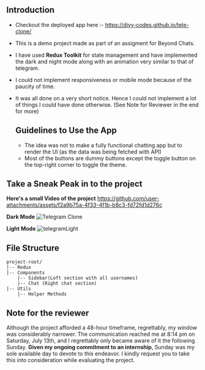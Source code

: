 ## Introduction
- Checkout the deployed app here :- https://divy-codes.github.io/tele-clone/
- This is a demo project made as part of an assigment for Beyond Chats.
- I have used **Redux Toolkit** for state management and have implemented the dark and night mode along with an animation very similar to that of telegram.
- I could not implement responsiveness or mobile mode because of the paucity of time.
- It was all done on a very short notice. Hence I could not implement a lot of things I could have done otherwise. (See Note for Reviewer in the end for more)

  ## Guidelines to Use the App
  - The idea was not to make a fully functional chatting app but to render the UI (as the data was being fetched with API)
  - Most of the buttons are dummy buttons except the toggle button on the top-right corner to toggle the theme.
 
  

## Take a Sneak Peak in to the project
**Here's a small Video of the project**
https://github.com/user-attachments/assets/f2a9b75a-4f33-4f1b-b8c3-fd72fd1d276c


**Dark Mode**
![Telegram Clone](https://github.com/user-attachments/assets/528793a7-ca0e-47fe-aba5-e1f7bbd2147c)


**Light Mode**
![telegramLight](https://github.com/user-attachments/assets/1697dfe3-25ea-4b7f-88f5-7a1f75690487)


## File Structure
 ```
 project-root/
 |-- Redux
 |-- Components
     |-- Sidebar(Left section with all usernames)
     |-- Chat (Right chat section) 
 |-- Utils
     |-- Helper Methods
 ```

## Note for the reviewer
Although the project afforded a 48-hour timeframe, regrettably, my window was considerably narrower. The communication reached me at 8:14 pm on Saturday, July 13th, and I regrettably only became aware of it the following Sunday. **Given my ongoing commitment to an internship**, Sunday was my sole available day to devote to this endeavor. I kindly request you to take this into consideration while evaluating the project.
